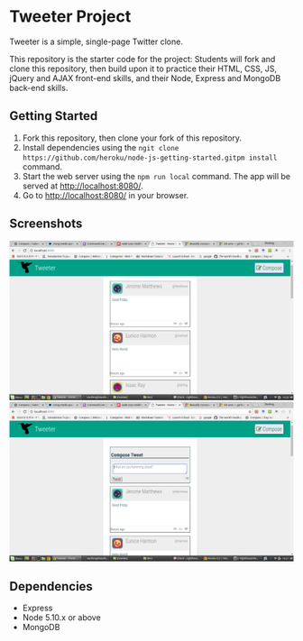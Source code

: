 # Tweeter Project

Tweeter is a simple, single-page Twitter clone.

This repository is the starter code for the project: Students will fork and clone this repository, then build upon it to practice their HTML, CSS, JS, jQuery and AJAX front-end skills, and their Node, Express and MongoDB back-end skills.

## Getting Started

1. Fork this repository, then clone your fork of this repository.
2. Install dependencies using the `ngit clone https://github.com/heroku/node-js-getting-started.gitpm install` command.
3. Start the web server using the `npm run local` command. The app will be served at <http://localhost:8080/>.
4. Go to <http://localhost:8080/> in your browser.

## Screenshots

!["Screenshot of tweets"](https://github.com/XiaofengLighthouseLabs/tweeter/blob/master/docs/tweets.png)
!["Screenshot of tweet compose box"](https://github.com/XiaofengLighthouseLabs/tweeter/blob/master/docs/tweet-compose-box.png)

## Dependencies

- Express
- Node 5.10.x or above
- MongoDB

